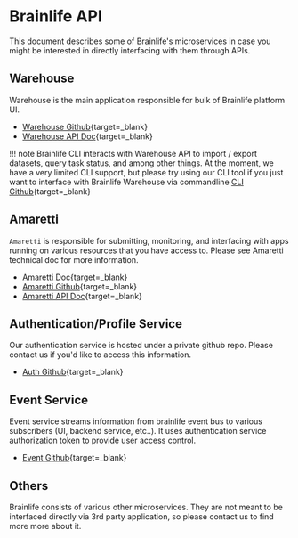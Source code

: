 # Brainlife API

This document describes some of Brainlife's microservices in case you might be interested in directly interfacing with them through APIs.

## Warehouse

Warehouse is the main application responsible for bulk of Brainlife platform UI.

* [Warehouse Github](https://github.com/brainlife/warehouse){target=_blank}
* [Warehouse API Doc](https://brainlife.github.io/warehouse/apidoc){target=_blank}

!!! note
    Brainlife CLI interacts with Warehouse API to import / export datasets, query task status, and among other things. At the moment, we have a very limited CLI support, but please try using our CLI tool if you just want to interface with Brainlife Warehouse via commandline [CLI Github](https://github.com/brainlife/cli){target=_blank}

## Amaretti

`Amaretti` is responsible for submitting, monitoring, and interfacing with apps running on various resources that you have access to. Please see Amaretti technical doc for more information.

* [Amaretti Doc](https://brainlife.github.io/amaretti/){target=_blank}
* [Amaretti Github](https://github.com/brainlife/amaretti){target=_blank}
* [Amaretti API Doc](https://brainlife.github.io/amaretti/apidoc){target=_blank}

## Authentication/Profile Service

Our authentication service is hosted under a private github repo. Please contact us if you'd like to access
this information.

* [Auth Github](https://github.com/soichih/auth){target=_blank}

## Event Service

Event service streams information from brainlife event bus to various subscribers (UI, backend service, etc..). It uses authentication service authorization token to provide user access control.

* [Event Github](https://github.com/soichih/event){target=_blank}

## Others

Brainlife consists of various other microservices. They are not meant to be interfaced directly via 3rd party application, so please contact us to find more more about it.

